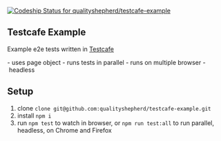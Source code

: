 [ ![Codeship Status for qualityshepherd/testcafe-example](https://app.codeship.com/projects/08f3ce20-46a6-0136-4279-72b8518a95c4/status?branch=master)](https://app.codeship.com/projects/292173)

## Testcafe Example
Example e2e tests written in [Testcafe](https://devexpress.github.io/testcafe/)

- uses page object
- runs tests in parallel
- runs on multiple browser
- headless

## Setup
1. clone `clone git@github.com:qualityshepherd/testcafe-example.git`
2. install `npm i`
3. run `npm test` to watch in browser, or `npm run test:all` to run parallel, headless, on Chrome and Firefox

